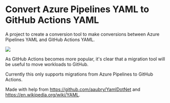 # Convert Azure Pipelines YAML to GitHub Actions YAML 
A project to create a conversion tool to make conversions between Azure Pipelines YAML and GitHub Actions YAML.

![](https://github.com/samsmithnz/AzurePipelinesToGitHubActionsConverter/workflows/CI/badge.svg)

As GitHub Actions becomes more popular, it's clear that a migration tool will be useful to move workloads to GitHub. 

Currently this only supports migrations from Azure Pipelines to GitHub Actions. 

Made with help from https://github.com/aaubry/YamlDotNet and https://en.wikipedia.org/wiki/YAML.